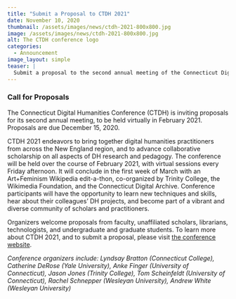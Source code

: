 ```yaml
---
title: "Submit a Proposal to CTDH 2021"
date: November 10, 2020
thumbnail: /assets/images/news/ctdh-2021-800x800.jpg
image: /assets/images/news/ctdh-2021-800x800.jpg
alt: The CTDH conference logo
categories:
  - Announcement
image_layout: simple
teaser: |
  Submit a proposal to the second annual meeting of the Connecticut Digital Humanities Conference (CTDH), which will be held online in February 2021. Proposals are due December 15, 2020. 
---
```


### Call for Proposals
The Connecticut Digital Humanities Conference (CTDH) is inviting proposals for its second annual meeting, to be held virtually in February 2021. Proposals are due December 15, 2020. 

CTDH 2021 endeavors to bring together digital humanities practitioners from across the New England region, and to advance collaborative scholarship on all aspects of DH research and pedagogy. The conference will be held over the course of February 2021, with virtual sessions every Friday afternoon. It will conclude in the first week of March with an Art+Feminism Wikipedia edit-a-thon, co-organized by Trinity College, the Wikimedia Foundation, and the Connecticut Digital Archive. Conference participants will have the opportunity to learn new techniques and skills, hear about their colleagues’ DH projects, and become part of a vibrant and diverse community of scholars and practitioners. 

Organizers welcome proposals from faculty, unaffiliated scholars, librarians, technologists, and undergraduate and graduate students. To learn more about CTDH 2021, and to submit a proposal, please visit <a href='https://ctdh.io/ctdh-2021/' target='_blank'>the conference website</a>.
 
*Conference organizers include: Lyndsay Bratton (Connecticut College), Catherine DeRose (Yale University), Anke Finger (University of Connecticut), Jason Jones (Trinity College), Tom Scheinfeldt (University of Connecticut), Rachel Schnepper (Wesleyan University), Andrew White (Wesleyan University)*